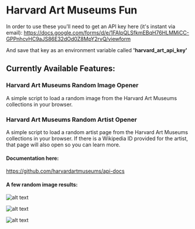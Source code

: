 # Harvard Art Museums Fun

In order to use these you'll need to get an API key here (it's instant via email):
https://docs.google.com/forms/d/e/1FAIpQLSfkmEBqH76HLMMiCC-GPPnhcvHC9aJS86E32dOd0Z8MpY2rvQ/viewform

And save that key as an environment variable called **'harvard_art_api_key'**

## Currently Available Features:

### Harvard Art Museums Random Image Opener

A simple script to load a random image from the Harvard Art Museums collections in your browser.

### Harvard Art Museums Random Artist Opener

A simple script to load a random artist page from the Harvard Art Museums collections in your browser. If there is a Wikipedia ID provided for the artist, that page will also open so you can learn more.

#### Documentation here:
https://github.com/harvardartmuseums/api-docs

#### A few random image results:
![alt text](https://ids.lib.harvard.edu/ids/view/18731880)

![alt text](https://ids.lib.harvard.edu/ids/view/20406527)

![alt text](https://ids.lib.harvard.edu/ids/view/18788399)
